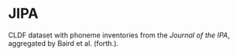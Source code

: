 # JIPA

CLDF dataset with phoneme inventories from the *Journal of the IPA*, aggregated by Baird et al. (forth.).
